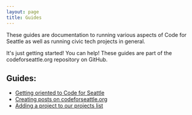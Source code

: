 ```yaml
---
layout: page
title: Guides
---
```


These guides are documentation to running various aspects of Code for Seattle as well as running civic tech projects in general.

It's just getting started! You can help! These guides are part of the codeforseattle.org repository on GitHub.


## Guides:
- [Getting oriented to Code for Seattle](/orientation)
- [Creating posts on codeforseattle.org](/guides/creating-posts)
- [Adding a project to our projects list](/guides/project-list)